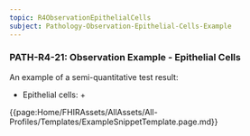 ```yaml
---
topic: R4ObservationEpithelialCells
subject: Pathology-Observation-Epithelial-Cells-Example
---
```

### PATH-R4-21: Observation Example - Epithelial Cells
An example of a semi-quantitative test result:
* Epithelial cells: +

{{page:Home/FHIRAssets/AllAssets/All-Profiles/Templates/ExampleSnippetTemplate.page.md}}